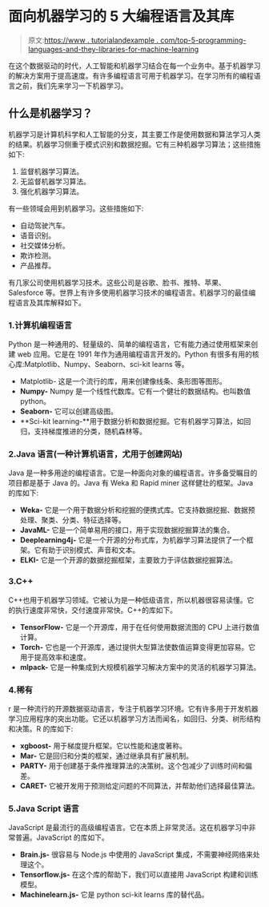 # 面向机器学习的 5 大编程语言及其库

> 原文:[https://www . tutorialandexample . com/top-5-programming-languages-and-they-libraries-for-machine-learning](https://www.tutorialandexample.com/top-5-programming-languages-and-their-libraries-for-machine-learning)

在这个数据驱动的时代，人工智能和机器学习结合在每一个业务中。基于机器学习的解决方案用于提高速度。有许多编程语言可用于机器学习。在学习所有的编程语言之前，我们先来学习一下机器学习。

## 什么是机器学习？

机器学习是计算机科学和人工智能的分支，其主要工作是使用数据和算法学习人类的结果。机器学习侧重于模式识别和数据挖掘。它有三种机器学习算法；这些措施如下:

1.  监督机器学习算法。
2.  无监督机器学习算法。
3.  强化机器学习算法。

有一些领域会用到机器学习。这些措施如下:

*   自动驾驶汽车。
*   语音识别。
*   社交媒体分析。
*   欺诈检测。
*   产品推荐。

有几家公司使用机器学习技术。这些公司是谷歌、脸书、推特、苹果、Salesforce 等。世界上有许多使用机器学习技术的编程语言。机器学习的最佳编程语言及其库解释如下。

### 1.计算机编程语言

Python 是一种通用的、轻量级的、简单的编程语言，它有能力通过使用框架来创建 web 应用。它是在 1991 年作为通用编程语言开发的。Python 有很多有用的核心库:Matplotlib、Numpy、Seaborn、sci-kit learns 等。

*   Matplotlib- 这是一个流行的库，用来创建像线条、条形图等图形。
*   **Numpy-** Numpy 是一个线性代数库。它有一个健壮的数据结构。也叫数值 python。
*   **Seaborn-** 它可以创建高级图。
*   **Sci-kit learning-**用于数据分析和数据挖掘。它有机器学习算法，如回归，支持梯度推进的分类，随机森林等。

### 2.Java 语言(一种计算机语言，尤用于创建网站)

Java 是一种多用途的编程语言。它是一种面向对象的编程语言。许多备受瞩目的项目都是基于 Java 的。Java 有 Weka 和 Rapid miner 这样健壮的框架。Java 的库如下:

*   **Weka-** 它是一个用于数据分析和挖掘的便携式库。它支持数据挖掘、数据预处理、聚类、分类、特征选择等。
*   **JavaML-** 它是一个简单易用的接口，用于实现数据挖掘算法的集合。
*   **Deeplearning4j-** 它是一个开源的分布式库，为机器学习算法提供了一个框架。它有助于识别模式、声音和文本。
*   **ELKI-** 它是一个开源的数据挖掘框架，主要致力于评估数据挖掘算法。

### 3.C++

C++也用于机器学习领域。它被认为是一种低级语言，所以机器很容易读懂。它的执行速度非常快，交付速度非常快。C++的库如下。

*   **TensorFlow-** 它是一个开源库，用于在任何使用数据流图的 CPU 上进行数值计算。
*   **Torch-** 它也是一个开源库，通过提供大型算法使数值运算变得更加容易。它用于提高效率和速度。
*   **mlpack-** 它是一种集成到大规模机器学习解决方案中的灵活的机器学习算法。

### 4.稀有

r 是一种流行的开源数据驱动语言，专注于机器学习环境。它有许多用于开发机器学习应用程序的突出功能。它还以机器学习方法而闻名，如回归、分类、树形结构和决策。R 的库如下:

*   **xgboost-** 用于梯度提升框架。它以性能和速度著称。
*   **Mar-** 它是回归和分类的框架，通过继承具有扩展机制。
*   **PARTY-** 用于创建基于条件推理算法的决策树。这个包减少了训练时间和偏差。
*   **CARET-** 它被开发用于预测给定问题的不同算法，并帮助他们选择最佳算法。

### 5.Java Script 语言

JavaScript 是最流行的高级编程语言。它在本质上非常灵活。这在机器学习中非常普遍。JavaScript 的库如下。

*   **Brain.js-** 很容易与 Node.js 中使用的 JavaScript 集成，不需要神经网络来处理这个。
*   **Tensorflow.js-** 在这个库的帮助下，我们可以直接用 JavaScript 构建和训练模型。
*   **Machinelearn.js-** 它是 python sci-kit learns 库的替代品。